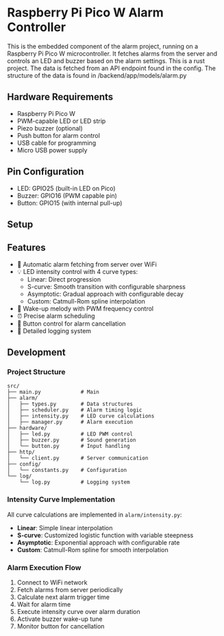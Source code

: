 # Raspberry Pi Pico W Alarm Controller

This is the embedded component of the alarm project, running on a Raspberry Pi Pico W microcontroller. It fetches alarms from the server and controls an LED and buzzer based on the alarm settings. This is a rust project. The data is fetched from an API endpoint found in the config. The structure of the data is found in /backend/app/models/alarm.py

## Hardware Requirements

- Raspberry Pi Pico W
- PWM-capable LED or LED strip
- Piezo buzzer (optional)
- Push button for alarm control
- USB cable for programming
- Micro USB power supply

## Pin Configuration

- LED: GPIO25 (built-in LED on Pico)
- Buzzer: GPIO16 (PWM capable pin)
- Button: GPIO15 (with internal pull-up)

## Setup




## Features

- 🔄 Automatic alarm fetching from server over WiFi
- 💡 LED intensity control with 4 curve types:
  - Linear: Direct progression
  - S-curve: Smooth transition with configurable sharpness
  - Asymptotic: Gradual approach with configurable decay
  - Custom: Catmull-Rom spline interpolation
- 🔔 Wake-up melody with PWM frequency control
- ⏰ Precise alarm scheduling
- 🔲 Button control for alarm cancellation
- 📝 Detailed logging system

## Development

### Project Structure

```
src/
├── main.py             # Main
├── alarm/
│   ├── types.py        # Data structures
│   ├── scheduler.py    # Alarm timing logic
│   ├── intensity.py    # LED curve calculations
│   ├── manager.py      # Alarm execution
├── hardware/
│   ├── led.py          # LED PWM control
│   ├── buzzer.py       # Sound generation
│   └── button.py       # Input handling
├── http/
│   └── client.py       # Server communication
├── config/
│   └── constants.py    # Configuration
└── log/
    └── log.py          # Logging system
```

### Intensity Curve Implementation

All curve calculations are implemented in `alarm/intensity.py`:

- **Linear**: Simple linear interpolation
- **S-curve**: Customized logistic function with variable steepness
- **Asymptotic**: Exponential approach with configurable rate
- **Custom**: Catmull-Rom spline for smooth interpolation

### Alarm Execution Flow

1. Connect to WiFi network
2. Fetch alarms from server periodically
3. Calculate next alarm trigger time
4. Wait for alarm time
5. Execute intensity curve over alarm duration
6. Activate buzzer wake-up tune
7. Monitor button for cancellation